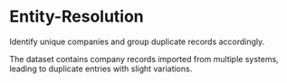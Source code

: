 # Entity-Resolution
Identify unique companies and group duplicate records accordingly.

The dataset contains company records imported from multiple systems, leading to duplicate entries with slight variations.

